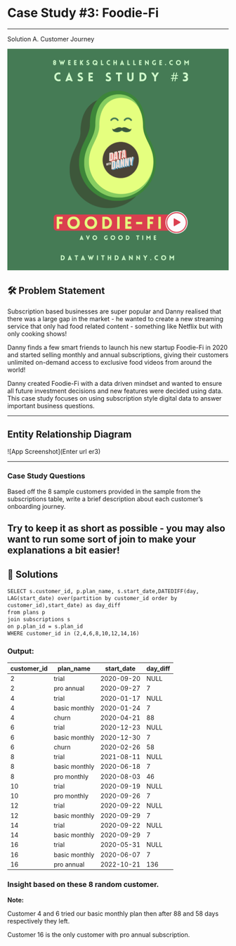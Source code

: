 
# Case Study #3: Foodie-Fi

----
Solution A. Customer Journey

![App Screenshot](https://raw.githubusercontent.com/Akhand-p-singh/8-Week-SQL-Challenge/master/Images/Case%20Study%203.png)


## 🛠️ Problem Statement

Subscription based businesses are super popular and Danny realised that there was a large gap in the market - he wanted to create a new streaming service that only had food related content - something like Netflix but with only cooking shows!

Danny finds a few smart friends to launch his new startup Foodie-Fi in 2020 and started selling monthly and annual subscriptions, giving their customers unlimited on-demand access to exclusive food videos from around the world!

Danny created Foodie-Fi with a data driven mindset and wanted to ensure all future investment decisions and new features were decided using data. This case study focuses on using subscription style digital data to answer important business questions.

---

## Entity Relationship Diagram

![App Screenshot](Enter url er3)

---

### Case Study Questions

Based off the 8 sample customers provided in the sample from the subscriptions table, write a brief description about each customer’s onboarding journey.

Try to keep it as short as possible - you may also want to run some sort of join to make your explanations a bit easier!
---
## 🚀 Solutions
```
SELECT s.customer_id, p.plan_name, s.start_date,DATEDIFF(day, LAG(start_date) over(partition by customer_id order by customer_id),start_date) as day_diff
from plans p
join subscriptions s
on p.plan_id = s.plan_id
WHERE customer_id in (2,4,6,8,10,12,14,16)
```
### Output:

| customer_id | plan_name     | start_date | day_diff |
|-------------|---------------|------------|----------|
| 2           | trial         | 2020-09-20 | NULL     |
| 2           | pro annual    | 2020-09-27 | 7        |
| 4           | trial         | 2020-01-17 | NULL     |
| 4           | basic monthly | 2020-01-24 | 7        |
| 4           | churn         | 2020-04-21 | 88       |
| 6           | trial         | 2020-12-23 | NULL     |
| 6           | basic monthly | 2020-12-30 | 7        |
| 6           | churn         | 2020-02-26 | 58       |
| 8           | trial         | 2021-08-11 | NULL     |
| 8           | basic monthly | 2020-06-18 | 7        |
| 8           | pro monthly   | 2020-08-03 | 46       |
| 10          | trial         | 2020-09-19 | NULL     |
| 10          | pro monthly   | 2020-09-26 | 7        |
| 12          | trial         | 2020-09-22 | NULL     |
| 12          | basic monthly | 2020-09-29 | 7        |
| 14          | trial         | 2020-09-22 | NULL     |
| 14          | basic monthly | 2020-09-29 | 7        |
| 16          | trial         | 2020-05-31 | NULL     |
| 16          | basic monthly | 2020-06-07 | 7        |
| 16          | pro annual    | 2022-10-21 | 136      |

### Insight based on these 8 random customer.

**Note:**

Customer 4 and 6 tried our basic monthly plan then after 88 and 58 days respectively they left.

Customer 16 is the only customer with pro annual subscription.